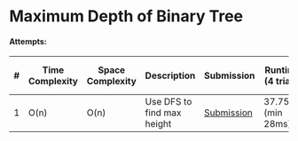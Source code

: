 # Maximum Depth of Binary Tree
#### Attempts:

| # | Time Complexity | Space Complexity | Description | Submission | Runtime (4 trials) | Memory (4 trials) | 
| - | ---- | ----- | ----------- | ---------- | ----------------- | ---------------- |
| 1 | O(n) | O(n) | Use DFS to find max height | [Submission](https://leetcode.com/problems/maximum-depth-of-binary-tree/submissions/1223611072/) | 37.75ms (min 28ms) | 17.6 MB
